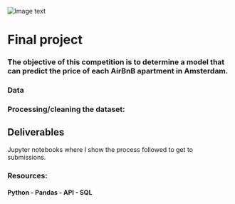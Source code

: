 ![Image text](https://imagenes.elpais.com/resizer/wP4iDABA8X2n7SonQXE4z1jJnJ0=/1200x0/cloudfront-eu-central-1.images.arcpublishing.com/prisa/J346ACDR65ADXIBQU2MLIYIGUY.png)

# Final project

### The objective of this competition is to determine a model that can predict the price of each AirBnB apartment in Amsterdam.

### Data


### Processing/cleaning the dataset:


## Deliverables
Jupyter notebooks where I show the process followed to get to submissions.

### Resources:
#### Python - Pandas - API - SQL
